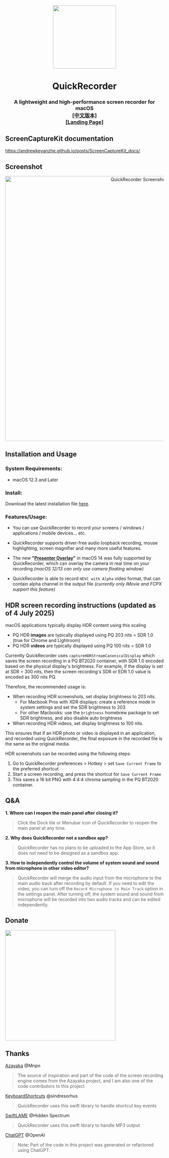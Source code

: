 #
<p align="center">
<img src="./QuickRecorder/Assets.xcassets/AppIcon.appiconset/icon_128x128@2x.png" width="200" height="200" />
<h1 align="center">QuickRecorder</h1>
<h3 align="center">A lightweight and high-performance screen recorder for macOS<br><a href="./README_zh.md">[中文版本]</a><br><a href="https://lihaoyun6.github.io/quickrecorder/">[Landing Page]</a>
</p>

## ScreenCaptureKit documentation

https://andrewkeyanzhe.github.io/posts/ScreenCaptureKit_docs/

## Screenshot
<p align="center">
<picture>
  <source media="(prefers-color-scheme: dark)" srcset="./img/preview_en_dark.png">
  <source media="(prefers-color-scheme: light)" srcset="./img/preview_en.png">
  <img alt="QuickRecorder Screenshots" src="./img/preview_en.png" width="840"/>
</picture>
</p>

## Installation and Usage
### System Requirements:
- macOS 12.3 and Later

### Install:
Download the latest installation file [here](../../releases/latest).


### Features/Usage:
- You can use QuickRecorder to record your screens / windows / applications / mobile devices... etc.

- QuickRecorder supports driver-free audio loopback recording, mouse highlighting, screen magnifier and many more useful features.  
- The new **"[Presenter Overlay](https://support.apple.com/guide/facetime/presenter-overlay-video-conferencing-fctm6333f4bd/mac)"** in macOS 14 was fully supported by QuickRecorder, which can overlay the camera in real time on your recording *(macOS 12/13 can only use camera floating window)*  
- QuickRecorder is able to record `HEVC with Alpha` video format, that can contain alpha channel in the output file *(currently only iMovie and FCPX support this feature)*

## HDR screen recording instructions (updated as of 4 July 2025)

macOS applications typically display HDR content using this scaling
- PQ HDR **images** are typically displayed using PQ 203 nits = SDR 1.0 (true for Chrome and Lightroom)
- PQ HDR **videos** are typically displayed using PQ 100 nits = SDR 1.0

Currently QuickRecorder uses `captureHDRStreamCanonicalDisplay` which saves the screen recording in a PQ BT2020 container, with SDR 1.0 encoded based on the physical display's brightness. For example, if the display is set at SDR = 300 nits, then the screen recording's SDR or EDR 1.0 value is encoded as 300 nits PQ.

Therefore, the recommended usage is:
- When recording HDR screenshots, set display brightness to 203 nits.
  - For Macbook Pros with XDR displays: create a reference mode in system settings and set the SDR brightness to 203
  - For other Macbooks: use the `brightness` homebrew package to set SDR brightness, and also disable auto brightness
- When recording HDR videos, set display brightness to 100 nits.

This ensures that if an HDR photo or video is displayed in an application, and recorded using QuickRecorder, the final exposure in the recorded file is the same as the original media.

HDR screenshots can be recorded using the following steps:
1. Go to QuickRecorder preferences > Hotkey > set `Save Current Frame` to the preferred shortcut
2. Start a screen recording, and press the shortcut for `Save Current Frame`
3. This saves a 16 bit PNG with 4:4:4 chroma sampling in the PQ BT2020 container.

## Q&A
**1. Where can I reopen the main panel after closing it?**
> Click the Dock tile or Menubar icon of QuickRecorder to reopen the main panel at any time.

**2. Why does QuickRecorder not a sandbox app?**
> QuickRecorder has no plans to be uploaded to the App Store, so it does not need to be designed as a sandbox app.  

**3. How to independently control the volume of system sound and sound from microphone in other video editor?**
> QuickRecorder will merge the audio input from the microphone to the main audio track after recording by default. If you need to edit the video, you can turn off the `Record Microphone to Main Track` option in the settings panel. After turning off, the system sound and sound from microphone will be recorded into two audio tracks and can be edited independently.  

## Donate
<img src="./img/donate.png" width="350"/>

## Thanks
[Azayaka](https://github.com/Mnpn/Azayaka) @Mnpn
> The source of inspiration and part of the code of the screen recording engine comes from the Azayaka project, and I am also one of the code contributors to this project

[KeyboardShortcuts](https://github.com/sindresorhus/KeyboardShortcuts) @sindresorhus  
> QuickRecorder uses this swift library to handle shortcut key events  

[SwiftLAME](https://github.com/hidden-spectrum/SwiftLAME) @Hidden Spectrum
> QuickRecorder uses this swift library to handle MP3 output

[ChatGPT](https://chat.openai.com) @OpenAI
> Note: Part of the code in this project was generated or refactored using ChatGPT.

